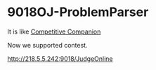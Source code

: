 # 9018OJ-ProblemParser

It is like [Competitive Companion](https://github.com/jmerle/competitive-companion)

Now we supported contest.

<http://218.5.5.242:9018/JudgeOnline>
